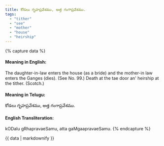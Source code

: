 ```yaml
---
title: కోడలు గృహప్రవేశము, అత్త గంగాప్రవేశము.
tags:
  - "tither"
  - "see"
  - "mother"
  - "house"
  - "heirship"
---
```


{% capture data %}
#### Meaning in English:
The daughter-in-law enters the house (as a bride) and the mother-in law enters the Ganges (dies).
(See No. 99.)
Death at the tae door an' heirship at the tither. (Scotch.)

#### Meaning in Telugu:
కోడలు గృహప్రవేశము, అత్త గంగాప్రవేశము.

#### English Transliteration:
kODalu gRhapravaeSamu, atta gaMgaapravaeSamu.
{% endcapture %}

{{ data | markdownify }}


